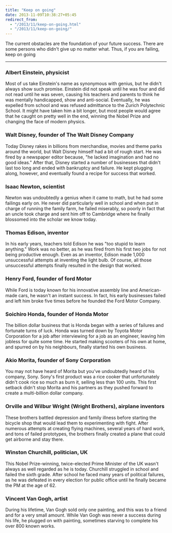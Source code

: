 ```yaml
---
title: "Keep on going"
date: 2013-11-09T10:38:27+05:45
redirect_from:
  - "/2013/11/keep-on-going.html"
  - "/2013/11/keep-on-going/"
---
```


The current obstacles are the foundation of your future success. There are some persons who didn't give up no matter what. Thus, if you are failing, keep on going

---

### Albert Einstein, physicist

Most of us take Einstein's name as synonymous with genius, but he didn't always show such promise. Einstein did not speak until he was four and did not read until he was seven, causing his teachers and parents to think he was mentally handicapped, show and anti-social. Eventually, he was expelled from school and was refused admittance to the Zurich Polytechnic School. It might have taken him a bit longer, but most people would agree that he caught on pretty well in the end, winning the Nobel Prize and changing the face of modern physics.

### Walt Disney, founder of The Walt Disney Company

Today Disney rakes in billions from merchandise, movies and theme parks around the world, but Walt Disney himself had a bit of rough start. He was fired by a newspaper editor because, "he lacked imagination and had no good ideas." After that, Disney started a number of businesses that didn't last too long and ended with bankruptcy and failure. He kept plugging along, however, and eventually found a recipe for success that worked.

### Isaac Newton, scientist

Newton was undoubtedly a genius when it came to math, but he had some failings early on. He never did particularly well in school and when put in charge of running the family farm, he failed miserably, so poorly in fact that an uncle took charge and sent him off to Cambridge where he finally blossomed into the scholar we know today.

### Thomas Edison, inventor

In his early years, teachers told Edison he was "too stupid to learn anything." Work was no better, as he was fired from his first two jobs for not being productive enough. Even as an inventor, Edison made 1,000 unsuccessful attempts at inventing the light bulb. Of course, all those unsuccessful attempts finally resulted in the design that worked.

### Henry Ford, founder of ford Motor

While Ford is today known for his innovative assembly line and American-made cars, he wasn't an instant success. In fact, his early businesses failed and left him broke five times before he founded the Ford Motor Company.

### Soichiro Honda, founder of Honda Motor

The billion dollar business that is Honda began with a series of failures and fortunate turns of luck. Honda was turned down by Toyota Motor Corporation for a job after interviewing for a job as an engineer, leaving him jobless for quite some time. He started making scooters of his own at home, and spurred on by his neighbours, finally started his own business.

### Akio Morita, founder of Sony Corporation

You may not have heard of Morita but you've undoubtedly heard of his company, Sony. Sony's first product was a rice cooker that unfortunately didn't cook rice so much as burn it, selling less than 100 units. This first setback didn't stop Morita and his partners as they pushed forward to create a multi-billion dollar company.

### Orville and Wilbur Wright (Wright Brothers), airplane inventors

These brothers battled depression and family illness before starting the bicycle shop that would lead them to experimenting with fight. After numerous attempts at creating flying machines, several years of hard work, and tons of failed prototypes, the brothers finally created a plane that could get airborne and stay there. 

### Winston Churchill, politician, UK

This Nobel Prize-winning, twice-elected Prime Minister of the UK wasn't always as well regarded as he is today. Churchill struggled in school and failed the sixth grade. After school he faced many years of political failures, as he was defeated in every election for public office until he finally became the PM at the age of 62.

### Vincent Van Gogh, artist

During his lifetime, Van Gogh sold only one painting, and this was to a friend and for a very small amount. While Van Gogh was never a success during his life, he plugged on with painting, sometimes starving to complete his over 800 known works.
